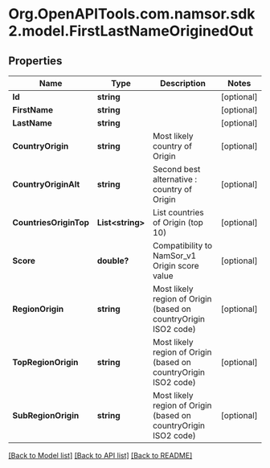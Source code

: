 # Org.OpenAPITools.com.namsor.sdk2.model.FirstLastNameOriginedOut
## Properties

Name | Type | Description | Notes
------------ | ------------- | ------------- | -------------
**Id** | **string** |  | [optional] 
**FirstName** | **string** |  | [optional] 
**LastName** | **string** |  | [optional] 
**CountryOrigin** | **string** | Most likely country of Origin | [optional] 
**CountryOriginAlt** | **string** | Second best alternative : country of Origin | [optional] 
**CountriesOriginTop** | **List&lt;string&gt;** | List countries of Origin (top 10) | [optional] 
**Score** | **double?** | Compatibility to NamSor_v1 Origin score value | [optional] 
**RegionOrigin** | **string** | Most likely region of Origin (based on countryOrigin ISO2 code) | [optional] 
**TopRegionOrigin** | **string** | Most likely region of Origin (based on countryOrigin ISO2 code) | [optional] 
**SubRegionOrigin** | **string** | Most likely region of Origin (based on countryOrigin ISO2 code) | [optional] 

[[Back to Model list]](../README.md#documentation-for-models) [[Back to API list]](../README.md#documentation-for-api-endpoints) [[Back to README]](../README.md)

